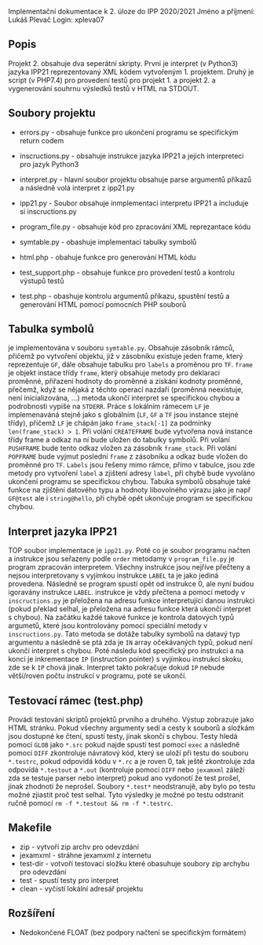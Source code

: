 Implementační dokumentace k 2. úloze do IPP 2020/2021
Jméno a příjmení: Lukáš Plevač
Login: xpleva07

## Popis

Projekt 2. obsahuje dva seperátní skripty. První je interpret (v Python3) jazyka IPP21 reprezentovaný XML kódem vytvořeným 1. projektem. Druhý je script (v PHP7.4) pro provedení testů pro projekt 1.  a projekt 2. a vygenerování souhrnu výsledků testů v HTML na STDOUT.

## Soubory projektu

* errors.py - obsahuje funkce pro ukončení programu se specifickým return codem
* inscructions.py - obsahuje instrukce jazyka IPP21 a jejich interpreteci pro jazyk Python3
* interpret.py - hlavní soubor projektu obsahuje parse argumentů příkazů a následně volá interpret z ipp21.py
* ipp21.py - Soubor obsahuje inmplementaci interpretu IPP21 a includuje si inscructions.py
* program_file.py - obsahuje kód pro zpracování XML reprezantace kódu
* symtable.py - obashuje implementaci tabulky symbolů

* html.php - obahuje funkce pro generování HTML kódu
* test_support.php - obsahuje funkce pro provedení testů a kontrolu výstupů testů
* test.php - obashuje kontrolu argumentů příkazu, spustění testů a generování HTML pomocí pomocních PHP souborů

## Tabulka symbolů

je implementována v souboru `symtable.py`. Obsahuje zásobník rámců, přičemž po vytvoření objektu, již v zásobníku existuje jeden frame, který reprezentuje `GF`, dále obsahuje tabulku pro `labels` a proměnou pro `TF`. `frame` je objekt instace třídy `frame`, který obsahuje metody pro deklaraci proměnné, přiřazení hodnoty do proměnné a získání kodnoty proměnné, přečemž, když se nějaká z těchto operací nazdaří (proměnná neexistuje, není inicializována, ...) metoda ukončí interpret se specifickou chybou a podrobnosti vypíše na `STDERR`. Práce s lokálním rámecem `LF` je implemenaváná stejně jako s globálním (`LF`, `GF` a `TF` jsou instance stejné třídy), přičemž `LF` je chápán jako `frame_stack[-1]` za podmínky `len(frame_stack) > 1`.  Při volání `CREATEFRAME` bude vytvořena nová instance třídy frame a odkaz na ní bude uložen do tabulky symbolů. Při volání `PUSHFRAME` bude tento odkaz vložen za zásobník  `frame_stack`. Při volání `POPFRAME` bude vyjmut poslední `frame` z zásobníku a odkaz bude vložen do proměnné pro `TF`. `Labels` jsou řešeny mimo rámce, přímo v tabulce, jsou zde metody pro vytvoření `label` a zjištení adresy `label`, při chybě bude vyvoláno ukončení programu se specifickou chybou. Tabuka symbolů obsahuje také funkce na zjištění datového typu a hodnoty libovolného výrazu jako je např `GF@test` ale i `string@hello`, při chybě opět ukončuje program se specifickou chybou.

## Interpret jazyka IPP21

TOP soubor implementace je `ipp21.py`. Poté co je soubor programu načten a instrukce jsou seřazeny podle `order` metodamy v `program_file.py`  je program zpracován interpretem. Všechny instrukce jsou nejříve přečteny a nejsou interpretovany s vyjímkou instrukce `LABEL` ta je jako jediná provedena. Následně se program spustí opět od instrukce 0, ale nyní budou igoravány instrukce `LABEL`. instrukce je vždy přečtena a pomocí metody v `inscructions.py` je přeložena na adresu funkce interpretující danou instrukci (pokud překlad selhal, je přeložena na adresu funkce která ukončí interpret s chybou). Na začátku každé takové funkce je kontrola datových typů argumetů, které jsou kontrolovány pomocí speciální metody v `inscructions.py`. Tato metoda se dotáže tabulky symbolů na datavý typ argumentu a následně se ptá zda je `IN` array očekávaných typů, pokud není ukončí interpret s chybou. Poté následu kód specifický pro instrukci a na konci je inkrementace `IP` (instruction pointer) s vyjímkou instrukcí skoku, zde se k `IP` chová jinak. Interpret takto pokračuje dokud `IP` nebude větší/roven počtu instrukcí v programu, poté se ukončí.

## Testovací rámec (test.php)

Provádí testování skriptů projektů prvního a druhého. Výstup zobrazuje jako HTML stránku. Pokud všechny argumenty sedí a cesty k souborů a složkám jsou dostupné ke čtení, spustí testy, jinak skončí s chybou. Testy hledá pomocí `GLOB` jako `*.src` pokud najde spustí test pomocí `exec` a následně pomocí `DIFF` zkontroluje návratový kód, který se uloží při testu do souboru `*.testrc`, pokud odpovídá kódu v `*.rc` a je roven 0, tak ještě zkontroluje zda odpovídá `*.testout` a `*.out` (kontroluje pomocí `DIFF` nebo `jexamxml` záleží zda se testuje parser nebo interpret) pokud ano vydonotí že test prošel, jinak zhodnotí že neprošel. Soubory `*.test*` neodstranujě, aby bylo po testu možné zjiastit proč test selhal. Tyto výsledky je možné po testu odstranit ručně pomocí `rm -f *.testout && rm -f *.testrc`.

## Makefile

* zip - vytvoří zip archv pro odevzdání
* jexamxml - stráhne jexamxml z internetu
* test-dir - votvoří testovací složku které obasuhuje soubory zip archybu pro odevzdání
* test - spustí testy pro interpret
* clean - vyčistí lokální adresář projektu

## Rozšíření
* Nedokončené FLOAT (bez podpory načtení se specifickým formátem)
